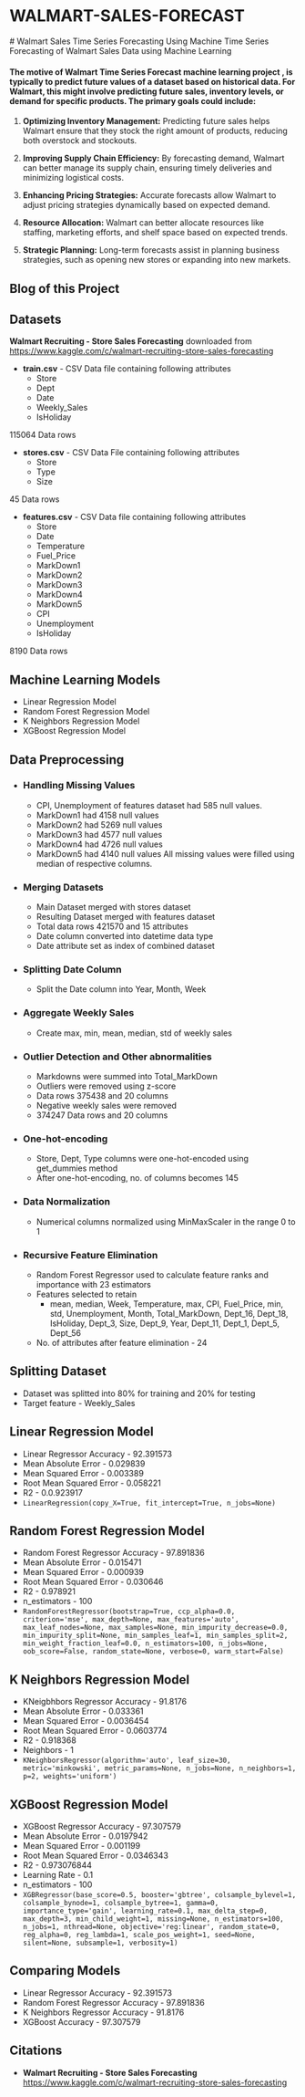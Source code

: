 # WALMART-SALES-FORECAST

﻿# Walmart Sales Time Series Forecasting Using Machine 
 Time Series Forecasting of Walmart Sales Data using Machine Learning

#### The motive of Walmart Time Series Forecast machine learning project , is typically to predict future values of a dataset based on historical data. For Walmart, this might involve predicting future sales, inventory levels, or demand for specific products. The primary goals could include:

1. **Optimizing Inventory Management:** Predicting future sales helps Walmart ensure that they stock the right amount of products, reducing both overstock and stockouts.

2. **Improving Supply Chain Efficiency:** By forecasting demand, Walmart can better manage its supply chain, ensuring timely deliveries and minimizing logistical costs.

3. **Enhancing Pricing Strategies:** Accurate forecasts allow Walmart to adjust pricing strategies dynamically based on expected demand.

4. **Resource Allocation:** Walmart can better allocate resources like staffing, marketing efforts, and shelf space based on expected trends.

5. **Strategic Planning:** Long-term forecasts assist in planning business strategies, such as opening new stores or expanding into new markets.

## Blog of this Project
## Datasets
**Walmart Recruiting - Store Sales Forecasting** downloaded from
https://www.kaggle.com/c/walmart-recruiting-store-sales-forecasting
 - **train.csv** - CSV Data file containing following attributes
	- Store
	- Dept
	- Date
	- Weekly_Sales
	- IsHoliday

115064 Data rows
 - **stores.csv** - CSV Data File containing following attributes 
	 - Store
	 - Type
	 - Size
	 
45 Data rows
 - **features.csv** - CSV Data file containing following attributes
	- Store
	- Date
	- Temperature
	- Fuel_Price
	- MarkDown1
	- MarkDown2
	- MarkDown3
	- MarkDown4
	- MarkDown5
	- CPI
	- Unemployment
	- IsHoliday
	
8190 Data rows
## Machine Learning Models
- Linear Regression Model
- Random Forest Regression Model
- K Neighbors Regression Model
- XGBoost Regression Model
## Data Preprocessing
- ### **Handling Missing Values**
	- CPI, Unemployment of features dataset had 585 null values.
	- MarkDown1 had 4158 null values
	- MarkDown2 had 5269 null values
	- MarkDown3 had 4577 null values
	- MarkDown4 had 4726 null values
	- MarkDown5 had 4140 null values
	All missing values were filled using median of respective columns.
- ### **Merging Datasets**
	- Main Dataset merged with stores dataset
	- Resulting Dataset merged with features dataset
	- Total data rows 421570 and 15 attributes
	- Date column converted into datetime data type
	- Date attribute set as index of combined dataset
- ### **Splitting Date Column**
	- Split the Date column into Year, Month, Week
- ### **Aggregate Weekly Sales**
	- Create max, min, mean, median, std of weekly sales 
- ### **Outlier Detection and Other abnormalities**
	- Markdowns were summed into Total_MarkDown
	- Outliers were removed using z-score
	- Data rows 375438 and 20 columns
	- Negative weekly sales were removed
	- 374247 Data rows and 20 columns
- ### **One-hot-encoding**
	- Store, Dept, Type columns were one-hot-encoded using get_dummies method
	- After one-hot-encoding, no. of columns becomes 145
- ### **Data Normalization**
	- Numerical columns normalized using MinMaxScaler in the range 0 to 1 
- ### **Recursive Feature Elimination**
	- Random Forest Regressor used to calculate feature ranks and importance with 23 estimators
	-  Features selected to retain
		- mean, median, Week, Temperature, max, CPI, Fuel_Price, min, std, Unemployment, Month, Total_MarkDown, Dept_16, Dept_18, IsHoliday, Dept_3, Size, Dept_9, Year, Dept_11, Dept_1, Dept_5, Dept_56
	- No. of attributes after feature elimination - 24
## Splitting Dataset
- Dataset was splitted into 80% for training and 20% for testing
- Target feature - Weekly_Sales 
## Linear Regression Model
- Linear Regressor Accuracy - 92.391573
- Mean Absolute Error - 0.029839
- Mean Squared Error - 0.003389
- Root Mean Squared Error - 0.058221
- R2 - 0.0.923917
- `LinearRegression(copy_X=True, fit_intercept=True, n_jobs=None)`
## Random Forest Regression Model
- Random Forest Regressor Accuracy - 97.891836
- Mean Absolute Error - 0.015471
- Mean Squared Error - 0.000939 
- Root Mean Squared Error - 0.030646 
- R2 - 0.978921
- n_estimators - 100
- `RandomForestRegressor(bootstrap=True, ccp_alpha=0.0, criterion='mse', max_depth=None, max_features='auto', max_leaf_nodes=None, max_samples=None, min_impurity_decrease=0.0, min_impurity_split=None, min_samples_leaf=1, min_samples_split=2, min_weight_fraction_leaf=0.0, n_estimators=100, n_jobs=None, oob_score=False, random_state=None, verbose=0, warm_start=False)`
## K Neighbors Regression Model
- KNeigbhbors Regressor Accuracy - 91.8176
- Mean Absolute Error - 0.033361
- Mean Squared Error - 0.0036454
- Root Mean Squared Error - 0.0603774
- R2 - 0.918368
- Neighbors - 1
- `KNeighborsRegressor(algorithm='auto', leaf_size=30, metric='minkowski', metric_params=None, n_jobs=None, n_neighbors=1, p=2, weights='uniform')`
## XGBoost Regression Model
- XGBoost Regressor Accuracy - 97.307579
- Mean Absolute Error - 0.0197942
- Mean Squared Error - 0.001199
- Root Mean Squared Error - 0.0346343
- R2 - 0.973076844
- Learning Rate - 0.1
- n_estimators - 100
- `XGBRegressor(base_score=0.5, booster='gbtree', colsample_bylevel=1, colsample_bynode=1, colsample_bytree=1, gamma=0, importance_type='gain', learning_rate=0.1, max_delta_step=0, max_depth=3, min_child_weight=1, missing=None, n_estimators=100, n_jobs=1, nthread=None, objective='reg:linear', random_state=0, reg_alpha=0, reg_lambda=1, scale_pos_weight=1, seed=None, silent=None, subsample=1, verbosity=1)`
## Comparing Models
- Linear Regressor Accuracy - 92.391573
- Random Forest Regressor Accuracy - 97.891836
- K Neighbors Regressor Accuracy - 91.8176
- XGBoost Accuracy - 97.307579
## Citations
- **Walmart Recruiting - Store Sales Forecasting**
https://www.kaggle.com/c/walmart-recruiting-store-sales-forecasting


